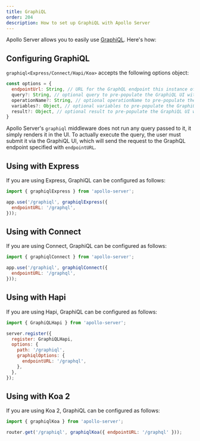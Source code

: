```yaml
---
title: GraphiQL
order: 204
description: How to set up GraphiQL with Apollo Server
---
```


Apollo Server allows you to easily use [GraphiQL](https://github.com/graphql/graphiql). Here's how:

<h2 id="graphiqlOptions">Configuring GraphiQL</h2>

`graphiql<Express/Connect/Hapi/Koa>` accepts the following options object:

```js
const options = {
  endpointUrl: String, // URL for the GraphQL endpoint this instance of GraphiQL serves
  query?: String, // optional query to pre-populate the GraphiQL UI with
  operationName?: String, // optional operationName to pre-populate the GraphiQL UI with
  variables?: Object, // optional variables to pre-populate the GraphiQL UI with
  result?: Object, // optional result to pre-populate the GraphiQL UI with
}
```

Apollo Server's `graphiql` middleware does not run any query passed to it, it simply renders it in the UI.
To actually execute the query, the user must submit it via the GraphiQL UI, which will
send the request to the GraphQL endpoint specified with `endpointURL`.

<h2 id="graphiqlExpress">Using with Express</h2>

If you are using Express, GraphiQL can be configured as follows:

```js
import { graphiqlExpress } from 'apollo-server';

app.use('/graphiql', graphiqlExpress({
  endpointURL: '/graphql',
}));
```


<h2 id="graphiqlConnect">Using with Connect</h2>

If you are using Connect, GraphiQL can be configured as follows:

```js
import { graphiqlConnect } from 'apollo-server';

app.use('/graphiql', graphiqlConnect({
  endpointURL: '/graphql',
}));
```


<h2 id="graphiqlHapi">Using with Hapi</h2>

If you are using Hapi, GraphiQL can be configured as follows:

```js
import { GraphiQLHapi } from 'apollo-server';

server.register({
  register: GraphiQLHapi,
  options: {
    path: '/graphiql',
    graphiqlOptions: {
      endpointURL: '/graphql',
    },
  },
});
```


<h2 id="graphiqlKoa">Using with Koa 2</h2>

If you are using Koa 2, GraphiQL can be configured as follows:

```js
import { graphiqlKoa } from 'apollo-server';

router.get('/graphiql', graphiqlKoa({ endpointURL: '/graphql' }));
```
